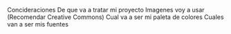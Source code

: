 Concideraciones 
	De que va a tratar mi proyecto
	Imagenes voy a usar (Recomendar Creative Commons)
	Cual va a ser mi paleta de colores
	Cuales van a ser mis fuentes